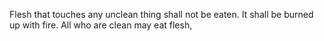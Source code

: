 Flesh that touches any unclean thing shall not be eaten. It shall be burned up with fire. All who are clean may eat flesh,
